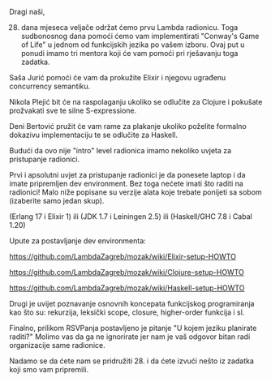Dragi naši,

28. dana mjeseca veljače održat ćemo prvu Lambda radionicu. Toga sudbonosnog dana pomoći ćemo vam implementirati "Conway's Game of Life" u jednom od funkcijskih jezika po vašem izboru. Ovaj put u ponudi imamo tri mentora koji će vam pomoći pri rješavanju toga zadatka.

Saša Jurić pomoći će vam da prokužite Elixir i njegovu ugrađenu concurrency semantiku.

Nikola Plejić bit će na raspolaganju ukoliko se odlučite za Clojure i pokušate prožvakati sve te silne S-expressione.

Deni Bertović pružit će vam rame za plakanje ukoliko poželite formalno dokazivu implementaciju te se odlučite za Haskell.

Budući da ovo nije "intro" level radionica imamo nekoliko uvjeta za pristupanje radionici.

Prvi i apsolutni uvjet za pristupanje radionici je da ponesete laptop i da imate pripremljen dev environment. Bez toga nećete imati što raditi na radionici! Malo niže popisane su verzije alata koje trebate ponijeti sa sobom (izaberite samo jedan skup).

(Erlang 17 i Elixir 1) ili (JDK 1.7 i Leiningen 2.5) ili (Haskell/GHC 7.8 i Cabal 1.20)

Upute za postavljanje dev environmenta:

https://github.com/LambdaZagreb/mozak/wiki/Elixir-setup-HOWTO

https://github.com/LambdaZagreb/mozak/wiki/Clojure-setup-HOWTO

https://github.com/LambdaZagreb/mozak/wiki/Haskell-setup-HOWTO

Drugi je uvijet poznavanje osnovnih koncepata funkcijskog programiranja kao što su: rekurzija, leksički scope, closure, higher-order funkcija i sl.

Finalno, prilikom RSVPanja postavljeno je pitanje "U kojem jeziku planirate raditi?" Molimo vas da ga ne ignorirate jer nam je vaš odgovor bitan radi organizacije same radionice.

Nadamo se da ćete nam se pridružiti 28. i da ćete izvući nešto iz zadatka koji smo vam pripremili.
